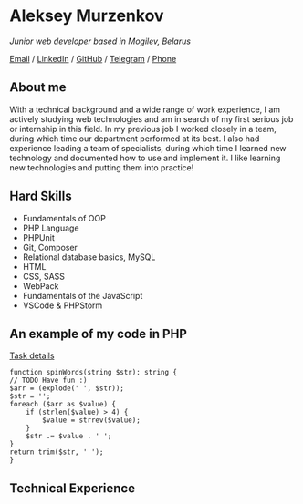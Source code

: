 # Aleksey Murzenkov

_Junior web developer based in Mogilev, Belarus_ <br>

[Email](mailto:AlekseyLM@tut.by) / [LinkedIn](www.linkedin.com/in/alexiosan) / [GitHub](https://github.com/Aleksey4ik) / [Telegram](tlgg.ru/Alexiosan) / [Phone](tel:375445199777)

## About me

With a technical background and a wide range of work experience, I am actively studying web technologies and am in search of my first serious job or internship in this field.
In my previous job I worked closely in a team, during which time our department performed at its best. I also had experience leading a team of specialists, during which time I learned new technology and documented how to use and implement it. I like learning new technologies and putting them into practice!


## Hard Skills
- Fundamentals of OOP
- PHP Language
- PHPUnit
- Git, Composer
- Relational database basics, MySQL
- HTML
- CSS, SASS
- WebPack
- Fundamentals of the JavaScript  
- VSCode & PHPStorm

## An example of my code in PHP
[Task details](https://www.codewars.com/kata/5264d2b162488dc400000001)

    function spinWords(string $str): string {
    // TODO Have fun :)
    $arr = (explode(' ', $str));
    $str = '';
    foreach ($arr as $value) {
        if (strlen($value) > 4) {
            $value = strrev($value);
        }
        $str .= $value . ' ';
    }
    return trim($str, ' ');
    }

## Technical Experience
